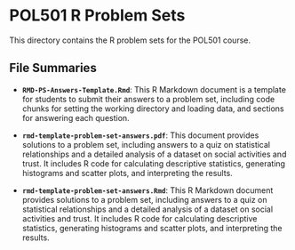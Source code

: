 # POL501 R Problem Sets

This directory contains the R problem sets for the POL501 course.

## File Summaries

- **`RMD-PS-Answers-Template.Rmd`**: This R Markdown document is a template for
  students to submit their answers to a problem set, including code chunks for
  setting the working directory and loading data, and sections for answering
  each question.

- **`rmd-template-problem-set-answers.pdf`**: This document provides solutions to
  a problem set, including answers to a quiz on statistical relationships and a
  detailed analysis of a dataset on social activities and trust. It includes R
  code for calculating descriptive statistics, generating histograms and scatter
  plots, and interpreting the results.

- **`rmd-template-problem-set-answers.Rmd`**: This R Markdown document provides
  solutions to a problem set, including answers to a quiz on statistical
  relationships and a detailed analysis of a dataset on social activities and
  trust. It includes R code for calculating descriptive statistics, generating
  histograms and scatter plots, and interpreting the results.
